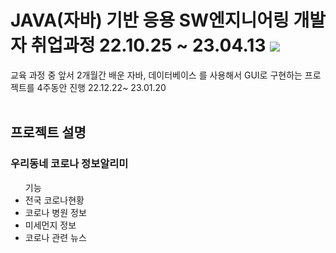 
# JAVA(자바) 기반 응용 SW엔지니어링 개발자 취업과정 22.10.25 ~ 23.04.13  <img src ="https://img.shields.io/badge/feat-강승진강사님 -green"/>

교육 과정 중 앞서 2개월간 배운 자바, 데이터베이스 를 사용해서 GUI로 구현하는 프로젝트를 4주동안 진행  22.12.22~ 23.01.20
<br/><br/>

## 프로젝트 설명
### 우리동네 코로나 정보알리미

<ul>기능
  <li>전국 코로나현황</li>
  <li>코로나 병원 정보</li>  
  <li>미세먼지 정보</li>
  <li>코로나 관련 뉴스</li>
</ul>

